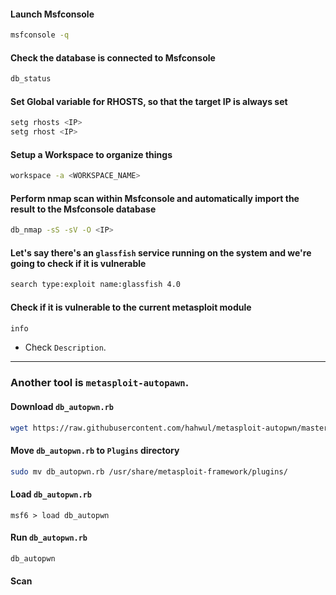 #### Launch Msfconsole
```bash
msfconsole -q
```

#### Check the database is connected to Msfconsole
```bash
db_status
```

#### Set Global variable for RHOSTS, so that the target IP is always set
```bash
setg rhosts <IP>
setg rhost <IP>
```

#### Setup a Workspace to organize things
```bash
workspace -a <WORKSPACE_NAME>
```

#### Perform nmap scan within Msfconsole and automatically import the result to the Msfconsole database
```bash
db_nmap -sS -sV -O <IP>
```

#### Let's say there's an `glassfish` service running on the system and we're going to check if it is vulnerable
```bash
search type:exploit name:glassfish 4.0
```

#### Check if it is vulnerable to the current metasploit module
```bash
info
```
- Check `Description`.

---

### Another tool is `metasploit-autopawn`.
#### Download `db_autopwn.rb`
```bash
wget https://raw.githubusercontent.com/hahwul/metasploit-autopwn/master/db_autopwn.rb
```

#### Move `db_autopwn.rb` to `Plugins` directory
```bash
sudo mv db_autopwn.rb /usr/share/metasploit-framework/plugins/
```

#### Load `db_autopwn.rb` 
```msf
msf6 > load db_autopwn
```

#### Run `db_autopwn.rb`
```bash
db_autopwn
```

#### Scan